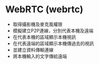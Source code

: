 # WebRTC (webrtc)
- 取得攝影機及麥克風權限
- 模擬建立P2P連線，分別代表本機及遠端
- 在代表本機的區域顯示本機視訊
- 在代表遠端的區域顯示本機傳過去的視訊
- 並建立資料傳輸連線
- 將本機輸入的文字傳給遠端
